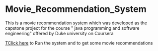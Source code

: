# Movie_Recommendation_System

This is a movie recommendation system which was developed as the capstone project for the course 
" java programming and software engineering" offered by Duke university on Coursera

[TClick here](http://www.dukelearntoprogram.com/capstone/recommender.php?id=7UEtr5GpCWgz9k) to Run the system and 
to get some movie recommendations
